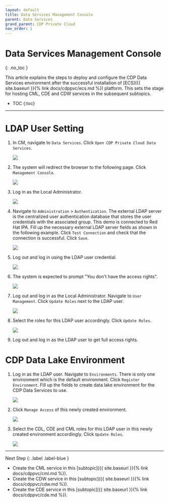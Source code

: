 ```yaml
---
layout: default
title: Data Services Management Console
parent: Data Services
grand_parent: CDP Private Cloud
nav_order: 1
---
```


# Data Services Management Console
{: .no_toc }

This article explains the steps to deploy and configure the CDP Data Services environment after the successful installation of [ECS]({{ site.baseurl }}{% link docs/cdppvc/ecs.md %}) platform. This sets the stage for hosting CML, CDE and CDW services in the subsequent subtopics.

- TOC
{:toc}

---

# LDAP User Setting

1. In CM, navigate to `Data Services`. Click `Open CDP Private Cloud Data Services`. 

    ![](../../assets/images/dsconsole/cmds.png)
    
2. The system will redirect the browser to the following page. Click `Management Console`.   

    ![](../../assets/images/dsconsole/dsmenu.png)

3. Log in as the Local Administrator.

    ![](../../assets/images/dsconsole/dslogin.png)
    
4. Navigate to `Administration` > `Authentication`. The external LDAP server is the centralized user authentication database that stores the user credentials with the associated group. This demo is connected to Red Hat IPA. Fill up the necessary external LDAP server fields as shown in the following example. Click `Test Connection` and check that the connection is successful. Click `Save`.

    ![](../../assets/images/dsconsole/dsldapconfig.png)
    
5. Log out and log in using the LDAP user credential.    

    ![](../../assets/images/dsconsole/cdpldaplogin.png)
    
6. The system is expected to prompt "You don't have the access rights".    
    
    ![](../../assets/images/dsconsole/cdpldapnorole.png)

7. Log out and log in as the Local Administrator. Navigate to `User Management`. Click `Update Roles` next to the LDAP user. 

    ![](../../assets/images/dsconsole/cdpldapupdaterole.png)
    

8. Select the roles for this LDAP user accordingly. Click `Update Roles`.

    ![](../../assets/images/dsconsole/cdpselectrole.png)
    

9. Log out and log in as the LDAP user to get full access rights.


# CDP Data Lake Environment

1. Log in as the LDAP user. Navigate to `Environments`. There is only one environment which is the default environment. Click `Register Environment`. Fill up the fields to create data lake environment for the CDP Data Services to use.
    
    ![](../../assets/images/dsconsole/dsregistration.png)
        

2. Click `Manage Access` of this newly created environment.

    ![](../../assets/images/dsconsole/dsenv.png)
    

3. Select the CDL, CDE and CML roles for this LDAP user in this newly created environment accordingly. Click `Update Roles`.

    ![](../../assets/images/dsconsole/dsroles.png)
    

---    
   Next Step
   {: .label .label-blue } 
   
- Create the CML service in this [subtopic]({{ site.baseurl }}{% link docs/cdppvc/cml.md %}).
- Create the CDW service in this [subtopic]({{ site.baseurl }}{% link docs/cdppvc/cdw.md %}).
- Create the CDE service in this [subtopic]({{ site.baseurl }}{% link docs/cdppvc/cde.md %}).
    

    
    

    
    
